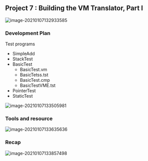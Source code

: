 ## Project 7 : Building the VM Translator, Part I

![image-20210107132933585](https://loyioblog.oss-cn-beijing.aliyuncs.com/LoyioBlog/20210107DxYoyl.png)



### Development Plan

Test programs

- SimpleAdd
- StackTest
- BasicTest
  - BasicTest.vm
  - BasicTetss.tst
  - BasicTest.cmp
  - BasicTestVME.tst
- PointerTest
- StaticTest

![image-20210107133505981](https://loyioblog.oss-cn-beijing.aliyuncs.com/LoyioBlog/20210107a2odi3.png)



### Tools and resource

![image-20210107133635636](https://loyioblog.oss-cn-beijing.aliyuncs.com/LoyioBlog/20210107IA124w.png)



### Recap

![image-20210107133857498](https://loyioblog.oss-cn-beijing.aliyuncs.com/LoyioBlog/20210107LcoTla.png)

